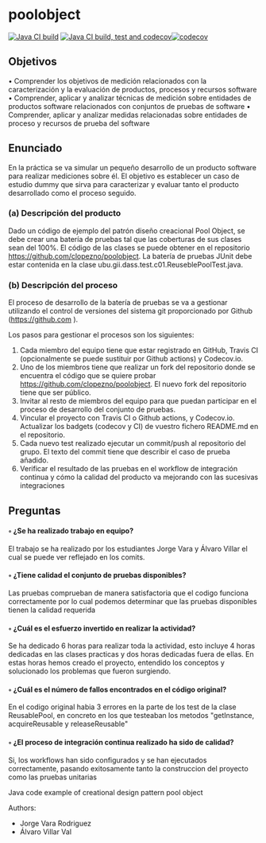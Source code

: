 # poolobject
           
[![Java CI build](https://github.com/AlvaroVillarVal/poolobject/actions/workflows/ci_jdk11_build.yml/badge.svg)](https://github.com/AlvaroVillarVal/poolobject/actions/workflows/ci_jdk11_build.yml) [![Java CI build, test and codecov](https://github.com/AlvaroVillarVal/poolobject/actions/workflows/ci_jdk1.8_build_test.yml/badge.svg)](https://github.com/AlvaroVillarVal/poolobject/actions/workflows/ci_jdk1.8_build_test.yml)[![codecov](https://codecov.io/gh/AlvaroVillarVal/poolobject/graph/badge.svg?token=UGZHVU5JU9)](https://codecov.io/gh/AlvaroVillarVal/poolobject) 

## Objetivos
• Comprender los objetivos de medición relacionados con la caracterización y la evaluación de
productos, procesos y recursos software
• Comprender, aplicar y analizar técnicas de medición sobre entidades de productos software
relacionados con conjuntos de pruebas de software
• Comprender, aplicar y analizar medidas relacionadas sobre entidades de proceso y recursos de
prueba del software

## Enunciado
En la práctica se va simular un pequeño desarrollo de un producto software para realizar mediciones sobre él.
El objetivo es establecer un caso de estudio dummy que sirva para caracterizar y evaluar tanto el producto
desarrollado como el proceso seguido.
### (a) Descripción del producto
Dado un código de ejemplo del patrón diseño creacional Pool Object, se debe crear una batería de pruebas tal
que las coberturas de sus clases sean del 100%. El código de las clases se puede obtener en el repositorio
https://github.com/clopezno/poolobject. La batería de pruebas JUnit debe estar contenida en la clase
ubu.gii.dass.test.c01.ReuseblePoolTest.java.
### (b) Descripción del proceso
El proceso de desarrollo de la batería de pruebas se va a gestionar utilizando el control de versiones del
sistema git proporcionado por Github (https://github.com ).

Los pasos para gestionar el procesos son los siguientes:
  1. Cada miembro del equipo tiene que estar registrado en GitHub, Travis CI (opcionalmente se puede
    sustituir por Github actions) y Codecov.io.
  2. Uno de los miembros tiene que realizar un fork del repositorio donde se encuentra el código que se
    quiere probar https://github.com/clopezno/poolobject. El nuevo fork del repositorio tiene que ser
    público.
  3. Invitar al resto de miembros del equipo para que puedan participar en el proceso de desarrollo del
    conjunto de pruebas.
  4. Vincular el proyecto con Travis CI o Github actions, y Codecov.io. Actualizar los badgets (codecov y
    CI) de vuestro fichero README.md en el repositorio.
  5. Cada nuevo test realizado ejecutar un commit/push al repositorio del grupo. El texto del commit tiene
    que describir el caso de prueba añadido.
  6. Verificar el resultado de las pruebas en el workflow de integración continua y cómo la calidad del
    producto va mejorando con las sucesivas integraciones

## Preguntas
#### ◦ ¿Se ha realizado trabajo en equipo?
   El trabajo se ha realizado por los estudiantes Jorge Vara y Álvaro Villar el cual se puede ver reflejado en los comits.
  
#### ◦ ¿Tiene calidad el conjunto de pruebas disponibles?
  Las pruebas comprueban de manera satisfactoria que el codigo funciona correctamente por lo cual podemos determinar que las pruebas disponibles tienen la calidad requerida

#### ◦ ¿Cuál es el esfuerzo invertido en realizar la actividad?
  Se ha dedicado 6 horas para realizar toda la actividad, esto incluye 4 horas dedicadas en las clases practicas y dos horas dedicadas fuera de ellas. En estas horas hemos creado el proyecto, entendido los           conceptos y solucionado los problemas que fueron surgiendo.

#### ◦ ¿Cuál es el número de fallos encontrados en el código original?
  En el codigo original habia 3 errores en la parte de los test de la clase ReusablePool, en concreto en los que testeaban los metodos "getInstance, acquireReusable y releaseReusable"

#### ◦ ¿El proceso de integración continua realizado ha sido de calidad?
  Si, los workflows han sido configurados y se han ejecutados correctamente, pasando exitosamente tanto la construccion del proyecto como las pruebas unitarias

Java code example of creational design pattern pool object


Authors:

- Jorge Vara Rodriguez
- Álvaro Villar Val
